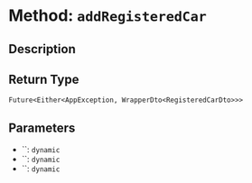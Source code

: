 # Method: `addRegisteredCar`

## Description



## Return Type
`Future<Either<AppException, WrapperDto<RegisteredCarDto>>>`

## Parameters

- ``: `dynamic`
- ``: `dynamic`
- ``: `dynamic`
